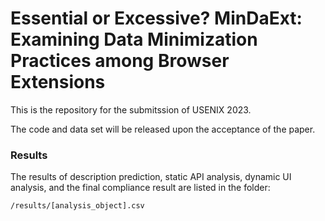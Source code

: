 # Essential or Excessive? MinDaExt: Examining Data Minimization Practices among Browser Extensions

This is the repository for the submitssion of USENIX 2023.

The code and data set will be released upon the acceptance of the paper.

### Results
The results of description prediction, static API analysis, dynamic UI analysis, and the final compliance result are listed in the folder:

```
/results/[analysis_object].csv
```

